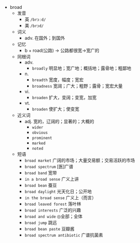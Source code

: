- broad
  - 发音
    - 英 `/brɔːd/`
    - 美 `/brɔd/`
  - 词义
    - adv. 在国外；到国外
  - 记忆
    - b + road(公路) → 公路都很宽→宽广的
  - 同根词
    - adv.
      - `broadly` 明显地；宽广地；概括地；露骨地；粗鄙地
    - n.
      - `breadth` 宽度，幅度；宽宏
      - `broadness` 宽阔；广大；粗野；露骨；宽宏大量
    - vi.
      - `broaden` 扩大，变阔；变宽，加宽
    - vt.
      - `broaden` 使扩大；使变宽
  - 近义词
    - adj. 宽的，辽阔的；显著的；大概的
      - `wider`
      - `obvious`
      - `prominent`
      - `marked`
      - `noted`
  - 短语
    - `broad market` 广阔的市场；大量交易额；交易活跃的市场 
    - `broad spectrum` [医]广谱 
    - `broad band` 宽带 
    - `in a broad sense` 广义上讲 
    - `broad bean` 蚕豆 
    - `broad daylight` 光天化日；公开地 
    - `in the broad sense` 广义上（而言） 
    - `broad leaved forest` 落叶林 
    - `broad interests` 广泛的兴趣 
    - `broad and wide` ◎全部；全体 
    - `broad jump` 跳远 
    - `broad bean paste` 豆瓣酱 
    - `broad spectrum antibiotic` 广谱抗菌素 
